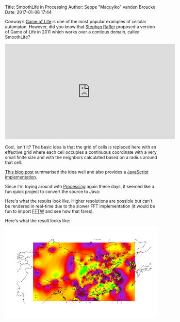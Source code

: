 Title: SmoothLife in Processing
Author: Seppe "Macuyiko" vanden Broucke
Date: 2017-01-08 17:44

Conway’s [Game of Life](http://en.wikipedia.org/wiki/Conway%27s_Game_of_Life) is one of the most popular examples of cellular automaton. However, did you know that [Stephan Rafler](http://arxiv.org/abs/1111.1567) proposed a version of Game of Life in 2011 which works over a contious domain, called SmoothLife?

<iframe width="560" height="315" src="https://www.youtube.com/embed/KJe9H6qS82I" frameborder="0" allowfullscreen></iframe>

Cool, isn't it? The basic idea is that the grid of cells is replaced here with an effective grid where each cell occupies a continuous coordinate with a very small finite size and with the neighbors calculated based on a radius around that cell.

[This blog post](https://0fps.net/2012/11/19/conways-game-of-life-for-curved-surfaces-part-1/) summarised the idea well and also provides a [JavaScript implementation](http://jsfiddle.net/mikola/aj2vq/).

Since I'm toying around with [Processing](https://processing.org/) again these days, it seemed like a fun quick project to convert the source to Java:

<script src="https://gist.github.com/Macuyiko/566840fe90642b9ddb37f57769496a60.js"></script>

Here's what the results look like. Higher resolutions are possible but can't be rendered in real-time due to the slower FFT implementation (it would be fun to import [FFTW](http://www.fftw.org/download.html) and see how that fares).

Here's what the result looks like:

![](/images/2017/spatial.png)
